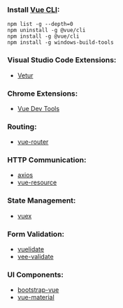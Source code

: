 ### Install [Vue CLI](https://github.com/vuejs/vue-cli):
```
npm list -g --depth=0
npm uninstall -g @vue/cli
npm install -g @vue/cli
npm install -g windows-build-tools
```

### Visual Studio Code Extensions:
- [Vetur](https://marketplace.visualstudio.com/items?itemName=octref.vetur)

### Chrome Extensions:
- [Vue Dev Tools](https://chrome.google.com/webstore/detail/vuejs-devtools/nhdogjmejiglipccpnnnanhbledajbpd)

### Routing:
- [vue-router](https://github.com/vuejs/vue-router)

### HTTP Communication:
- [axios](https://github.com/axios/axios)
- [vue-resource](https://github.com/vuejs/vue-resource)

### State Management:
- [vuex](https://github.com/vuejs/vuex)

### Form Validation:
- [vuelidate](https://github.com/vuelidate/vuelidate)
- [vee-validate](https://github.com/logaretm/vee-validate)

### UI Components:
- [bootstrap-vue](https://github.com/bootstrap-vue/bootstrap-vue)
- [vue-material](https://github.com/vuematerial/vue-material)
